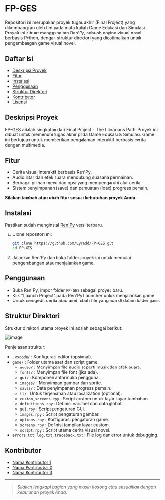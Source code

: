 # FP-GES

Repositori ini merupakan proyek tugas akhir (Final Project) yang dikembangkan oleh tim pada mata kuliah Game Edukasi dan Simulasi. Proyek ini dibuat menggunakan Ren'Py, sebuah engine visual novel berbasis Python, dengan struktur direktori yang dioptimalkan untuk pengembangan game visual novel.

## Daftar Isi

- [Deskripsi Proyek](#deskripsi-proyek)
- [Fitur](#fitur)
- [Instalasi](#instalasi)
- [Penggunaan](#penggunaan)
- [Struktur Direktori](#struktur-direktori)
- [Kontributor](#kontributor)
- [Lisensi](#lisensi)

## Deskripsi Proyek

FP-GES adalah singkatan dari Final Project - The Librarians Path. Proyek ini dibuat untuk memenuhi tugas akhir pada Game Edukasi & Simulasi. Game ini bertujuan untuk memberikan pengalaman interaktif berbasis cerita dengan multimedia.

## Fitur

- Cerita visual interaktif berbasis Ren'Py.
- Audio latar dan efek suara mendukung suasana permainan.
- Berbagai pilihan menu dan opsi yang mempengaruhi alur cerita.
- Sistem penyimpanan (save) dan pemuatan (load) progress pemain.

**Silakan tambah atau ubah fitur sesuai kebutuhan proyek Anda.**

## Instalasi

Pastikan sudah menginstal [Ren'Py](https://www.renpy.org/) versi terbaru.

1. Clone repositori ini:
   ```bash
   git clone https://github.com/Lyradd/FP-GES.git
   cd FP-GES
   ```

2. Jalankan Ren'Py dan buka folder proyek ini untuk memulai pengembangan atau menjalankan game.

## Penggunaan

- Buka Ren'Py, impor folder `FP-GES` sebagai proyek baru.
- Klik "Launch Project" pada Ren'Py Launcher untuk menjalankan game.
- Untuk mengedit cerita atau aset, ubah file yang ada di dalam folder `game`.

## Struktur Direktori

Struktur direktori utama proyek ini adalah sebagai berikut:

![image](https://github.com/user-attachments/assets/fe114808-63f4-453d-a23e-f1a9a18312ce)

Penjelasan struktur:
- `.vscode/`           : Konfigurasi editor (opsional).
- `game/`              : Folder utama aset dan script game.
  - `audio/`           : Menyimpan file audio seperti musik dan efek suara.
  - `fonts/`           : Menyimpan file font (jika ada).
  - `gui/`             : Komponen antarmuka pengguna.
  - `images/`          : Menyimpan gambar dan sprite.
  - `saves/`           : Data penyimpanan progress pemain.
  - `tl/`              : Untuk terjemahan atau localization (optional).
  - `custom_screens.rpy` : Script custom untuk layar-layar tambahan.
  - `definitions.rpy`    : Definisi variabel dan data global.
  - `gui.rpy`            : Script pengaturan GUI.
  - `images.rpy`         : Script pengaturan gambar.
  - `options.rpy`        : Konfigurasi pengaturan game.
  - `screens.rpy`        : Definisi tampilan layar custom.
  - `script.rpy`         : Script utama cerita visual novel.
- `errors.txt`, `log.txt`, `traceback.txt` : File log dan error untuk debugging.

## Kontributor

- [Nama Kontributor 1](https://github.com/username1)
- [Nama Kontributor 2](https://github.com/username2)
- [Nama Kontributor 3](https://github.com/username3)


---

> _Silakan lengkapi bagian yang masih kosong atau sesuaikan dengan kebutuhan proyek Anda._
